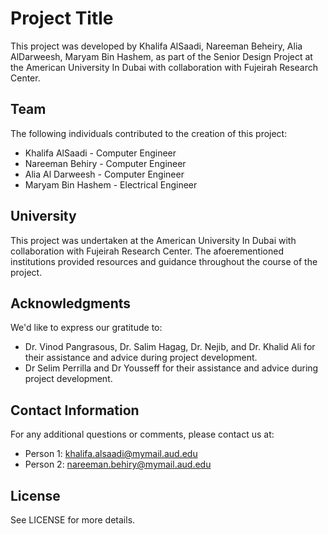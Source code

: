 # Project Title

This project was developed by Khalifa AlSaadi, Nareeman Beheiry, Alia AlDarweesh, Maryam Bin Hashem, as part of the Senior Design Project at the American University In Dubai with collaboration with Fujeirah Research Center.

## Team

The following individuals contributed to the creation of this project:

- Khalifa AlSaadi - Computer Engineer
- Nareeman Behiry - Computer Engineer
- Alia Al Darweesh - Computer Engineer
- Maryam Bin Hashem - Electrical Engineer

## University

This project was undertaken at the American University In Dubai with collaboration with Fujeirah Research Center. The afoerementioned institutions provided resources and guidance throughout the course of the project.

## Acknowledgments

We'd like to express our gratitude to:

- Dr. Vinod Pangrasous, Dr. Salim Hagag, Dr. Nejib, and Dr. Khalid Ali for their assistance and advice during project development.
- Dr Selim Perrilla and Dr Yousseff for their assistance and advice during project development.

## Contact Information

For any additional questions or comments, please contact us at:

- Person 1: <khalifa.alsaadi@mymail.aud.edu>
- Person 2: <nareeman.behiry@mymail.aud.edu>

## License

See LICENSE for more details.
